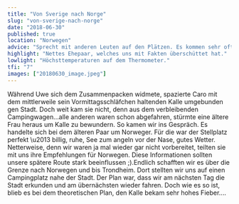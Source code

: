 ```yaml
---
title: "Von Sverige nach Norge"
slug: "von-sverige-nach-norge"
date: "2018-06-30"
published: true
location: "Norwegen"
advice: "Sprecht mit anderen Leuten auf den Plätzen. Es kommen sehr oft einfach nur schöne Gespräche zustande und im Besten Fall kann man interessante Information über Reiseziele erfahren. Oder ihr lernt wieder etwas mehr über die Länder und die Bewohner kennen."
highlight: "Nettes Ehepaar, welches uns mit Fakten überschüttet hat."
lowlight: "Höchsttemperaturen auf dem Thermometer."
tfi: "7"
images: ["20180630_image.jpeg"]
---
```


Während Uwe sich dem Zusammenpacken widmete, spazierte Caro mit dem mittlerweile sein Vormittagsschläfchen haltenden Kalle umgebunden gen Stadt. Doch weit kam sie nicht, denn aus dem verbleibenden Campingwagen...alle anderen waren schon abgefahren, stürmte eine ältere Frau heraus um Kalle zu bewundern. So kamen wir ins Gespräch. Es handelte sich bei dem älteren Paar um Norweger. Für die war der Stellplatz perfekt \u2013 billig, ruhe, See zum angeln vor der Nase, gutes Wetter. Netterweise, denn wir waren ja mal wieder gar nicht vorbereitet, teilten sie mit uns ihre Empfehlungen für Norwegen. Diese Informationen sollten unsere spätere Route stark beeinflussen ;).Endlich schafften wir es über die Grenze nach Norwegen und bis Trondheim. Dort stellten wir uns auf einen Campingplatz nahe der Stadt. Der Plan war, dass wir am nächsten Tag die Stadt erkunden und am übernächsten wieder fahren. Doch wie es so ist, blieb es bei dem theoretischen Plan, den Kalle bekam sehr hohes Fieber....
 